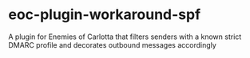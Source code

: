 # eoc-plugin-workaround-spf
A plugin for Enemies of Carlotta that filters senders with a known strict DMARC profile and decorates outbound messages accordingly
